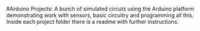 #Arduino Projects:
A bunch of simulated circuts using the Arduino platform demonstrating work with sensors, basic circuitry and programming all this. Inside each project folder there is a readme with further instructions. 
